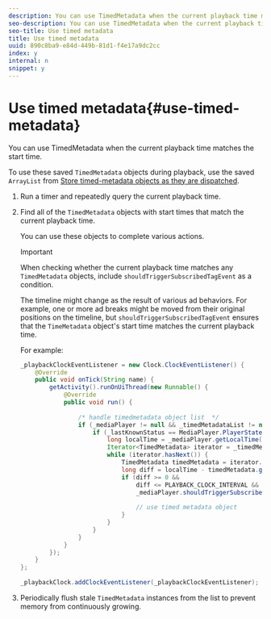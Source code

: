 ```yaml
---
description: You can use TimedMetadata when the current playback time matches the start time.
seo-description: You can use TimedMetadata when the current playback time matches the start time.
seo-title: Use timed metadata
title: Use timed metadata
uuid: 890c8ba9-e84d-449b-81d1-f4e17a9dc2cc
index: y
internal: n
snippet: y
---
```


# Use timed metadata{#use-timed-metadata}

You can use TimedMetadata when the current playback time matches the start time.

To use these saved `TimedMetadata` objects during playback, use the saved `ArrayList` from [Store timed-metadata objects as they are dispatched](../../../c-psdk-android-1.4-titlepage/ad-insertion/custom-tags-configure/t-psdk-android-1.4-timed-metadata-store.md#task_timed_metadata_store). 

1. Run a timer and repeatedly query the current playback time.
1. Find all of the `TimedMetadata` objects with start times that match the current playback time.

   You can use these objects to complete various actions.

   >[!IMPORTANT]
   >
   >When checking whether the current playback time matches any `TimedMetadata` objects, include `shouldTriggerSubscribedTagEvent` as a condition.

   The timeline might change as the result of various ad behaviors. For example, one or more ad breaks might be moved from their original positions on the timeline, but `shouldTriggerSubscribedTagEvent` ensures that the `TimeMetadata` object's start time matches the current playback time.

   For example: 

   ```java
   _playbackClockEventListener = new Clock.ClockEventListener() { 
       @Override 
       public void onTick(String name) { 
           getActivity().runOnUiThread(new Runnable() { 
               @Override 
               public void run() { 
                             
                   /* handle timedmetadata object list  */ 
                   if (_mediaPlayer != null && _timedMetadataList != null && _timedMetadataList.size() > 0) { 
                       if (_lastKnownStatus == MediaPlayer.PlayerState.PLAYING) { 
                           long localTime = _mediaPlayer.getLocalTime(); 
                           Iterator<TimedMetadata> iterator = _timedMetadataList.iterator(); 
                           while (iterator.hasNext()) { 
                               TimedMetadata timedMetadata = iterator.next(); 
                               long diff = localTime - timedMetadata.getTime(); 
                               if (diff >= 0 && 
                                   diff <= PLAYBACK_CLOCK_INTERVAL && 
                                   _mediaPlayer.shouldTriggerSubscribedTagEvent()) { 
     
                                   // use timed metadata object 
                               } 
                           } 
                       } 
                   } 
               } 
           }); 
       } 
   }; 
     
   _playbackClock.addClockEventListener(_playbackClockEventListener);
   ```

1. Periodically flush stale `TimedMetadata` instances from the list to prevent memory from continuously growing.

